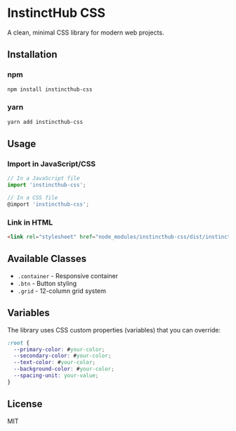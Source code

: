 # InstinctHub CSS

A clean, minimal CSS library for modern web projects.

## Installation

### npm
```bash
npm install instincthub-css
```

### yarn
```bash
yarn add instincthub-css
```

## Usage

### Import in JavaScript/CSS
```javascript
// In a JavaScript file
import 'instincthub-css';

// In a CSS file
@import 'instincthub-css';
```

### Link in HTML
```html
<link rel="stylesheet" href="node_modules/instincthub-css/dist/instincthub.css">
```

## Available Classes

- `.container` - Responsive container
- `.btn` - Button styling
- `.grid` - 12-column grid system

## Variables

The library uses CSS custom properties (variables) that you can override:

```css
:root {
  --primary-color: #your-color;
  --secondary-color: #your-color;
  --text-color: #your-color;
  --background-color: #your-color;
  --spacing-unit: your-value;
}
```

## License

MIT
